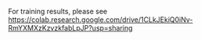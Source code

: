 For training results, please see https://colab.research.google.com/drive/1CLkJEkiQ0iNv-RmYXMXzKzvzkfabLpJP?usp=sharing

